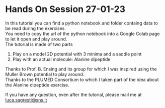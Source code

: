 # Hands On Session 27-01-23
In this tutorial you can find a python notebook and folder containg data to be read during the exercises.  
You need to copy the url of the python notebook into a Google Colab page to let it open and play around.  
The tutorial is made of two parts  

1.    Play on a model 2D potential with 3 minima and a saddle point
2.    Play with an actual molecule: Alanine dipeptide


Thanks to Prof. B. Ensing and its group for which I was inspired using the Muller Brown potential to play around.  
Thanks to the PLUMED Consortium to which I taken part of the idea about the Alanine dipeptide exercise.  

If you have any question, even after the tutorial, please mail me at luca.sagresti@sns.it
